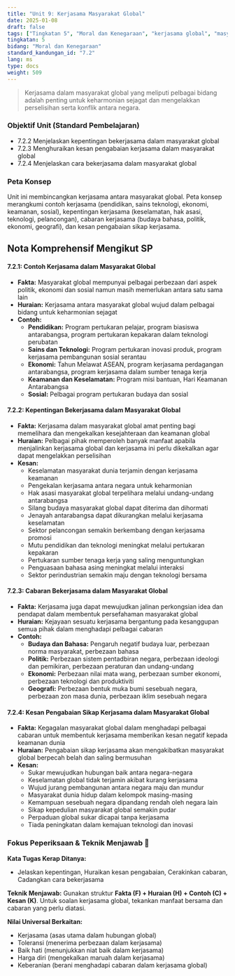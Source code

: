 ```yaml
---
title: "Unit 9: Kerjasama Masyarakat Global"
date: 2025-01-08
draft: false
tags: ["Tingkatan 5", "Moral dan Kenegaraan", "kerjasama global", "masyarakat global", "hubungan antarabangsa", "keharmonian sejagat"]
tingkatan: 5
bidang: "Moral dan Kenegaraan"
standard_kandungan_id: "7.2"
lang: ms
type: docs
weight: 509
---
```


> Kerjasama dalam masyarakat global yang meliputi pelbagai bidang adalah penting untuk keharmonian sejagat dan mengelakkan perselisihan serta konflik antara negara.

### Objektif Unit (Standard Pembelajaran)

- 7.2.2 Menjelaskan kepentingan bekerjasama dalam masyarakat global
- 7.2.3 Menghuraikan kesan pengabaian kerjasama dalam masyarakat global
- 7.2.4 Menjelaskan cara bekerjasama dalam masyarakat global

### Peta Konsep

Unit ini membincangkan kerjasama antara masyarakat global. Peta konsep merangkumi contoh kerjasama (pendidikan, sains teknologi, ekonomi, keamanan, sosial), kepentingan kerjasama (keselamatan, hak asasi, teknologi, pelancongan), cabaran kerjasama (budaya bahasa, politik, ekonomi, geografi), dan kesan pengabaian sikap kerjasama.

## Nota Komprehensif Mengikut SP

#### 7.2.1: Contoh Kerjasama dalam Masyarakat Global

- **Fakta:** Masyarakat global mempunyai pelbagai perbezaan dari aspek politik, ekonomi dan sosial namun masih memerlukan antara satu sama lain
- **Huraian:** Kerjasama antara masyarakat global wujud dalam pelbagai bidang untuk keharmonian sejagat
- **Contoh:**
  - **Pendidikan:** Program pertukaran pelajar, program biasiswa antarabangsa, program pertukaran kepakaran dalam teknologi perubatan
  - **Sains dan Teknologi:** Program pertukaran inovasi produk, program kerjasama pembangunan sosial serantau
  - **Ekonomi:** Tahun Melawat ASEAN, program kerjasama perdagangan antarabangsa, program kerjasama dalam sumber tenaga kerja
  - **Keamanan dan Keselamatan:** Program misi bantuan, Hari Keamanan Antarabangsa
  - **Sosial:** Pelbagai program pertukaran budaya dan sosial

#### 7.2.2: Kepentingan Bekerjasama dalam Masyarakat Global

- **Fakta:** Kerjasama dalam masyarakat global amat penting bagi memelihara dan mengekalkan kesejahteraan dan keamanan global
- **Huraian:** Pelbagai pihak memperoleh banyak manfaat apabila menjalinkan kerjasama global dan kerjasama ini perlu dikekalkan agar dapat mengelakkan perselisihan
- **Kesan:**
  - Keselamatan masyarakat dunia terjamin dengan kerjasama keamanan
  - Pengekalan kerjasama antara negara untuk keharmonian
  - Hak asasi masyarakat global terpelihara melalui undang-undang antarabangsa
  - Silang budaya masyarakat global dapat diterima dan dihormati
  - Jenayah antarabangsa dapat dikurangkan melalui kerjasama keselamatan
  - Sektor pelancongan semakin berkembang dengan kerjasama promosi
  - Mutu pendidikan dan teknologi meningkat melalui pertukaran kepakaran
  - Pertukaran sumber tenaga kerja yang saling menguntungkan
  - Penguasaan bahasa asing meningkat melalui interaksi
  - Sektor perindustrian semakin maju dengan teknologi bersama

#### 7.2.3: Cabaran Bekerjasama dalam Masyarakat Global

- **Fakta:** Kerjasama juga dapat mewujudkan jalinan perkongsian idea dan pendapat dalam membentuk persefahaman masyarakat global
- **Huraian:** Kejayaan sesuatu kerjasama bergantung pada kesanggupan semua pihak dalam menghadapi pelbagai cabaran
- **Contoh:**
  - **Budaya dan Bahasa:** Pengaruh negatif budaya luar, perbezaan norma masyarakat, perbezaan bahasa
  - **Politik:** Perbezaan sistem pentadbiran negara, perbezaan ideologi dan pemikiran, perbezaan peraturan dan undang-undang
  - **Ekonomi:** Perbezaan nilai mata wang, perbezaan sumber ekonomi, perbezaan teknologi dan produktiviti
  - **Geografi:** Perbezaan bentuk muka bumi sesebuah negara, perbezaan zon masa dunia, perbezaan iklim sesebuah negara

#### 7.2.4: Kesan Pengabaian Sikap Kerjasama dalam Masyarakat Global

- **Fakta:** Kegagalan masyarakat global dalam menghadapi pelbagai cabaran untuk membentuk kerjasama memberikan kesan negatif kepada keamanan dunia
- **Huraian:** Pengabaian sikap kerjasama akan mengakibatkan masyarakat global berpecah belah dan saling bermusuhan
- **Kesan:**
  - Sukar mewujudkan hubungan baik antara negara-negara
  - Keselamatan global tidak terjamin akibat kurang kerjasama
  - Wujud jurang pembangunan antara negara maju dan mundur
  - Masyarakat dunia hidup dalam kelompok masing-masing
  - Kemampuan sesebuah negara dipandang rendah oleh negara lain
  - Sikap kepedulian masyarakat global semakin pudar
  - Perpaduan global sukar dicapai tanpa kerjasama
  - Tiada peningkatan dalam kemajuan teknologi dan inovasi

### Fokus Peperiksaan & Teknik Menjawab 📝

**Kata Tugas Kerap Ditanya:**
- Jelaskan kepentingan, Huraikan kesan pengabaian, Cerakinkan cabaran, Cadangkan cara bekerjasama

**Teknik Menjawab:**
Gunakan struktur **Fakta (F) + Huraian (H) + Contoh (C) + Kesan (K)**. Untuk soalan kerjasama global, tekankan manfaat bersama dan cabaran yang perlu diatasi.

**Nilai Universal Berkaitan:**
- Kerjasama (asas utama dalam hubungan global)
- Toleransi (menerima perbezaan dalam kerjasama)
- Baik hati (menunjukkan niat baik dalam kerjasama)
- Harga diri (mengekalkan maruah dalam kerjasama)
- Keberanian (berani menghadapi cabaran dalam kerjasama global)